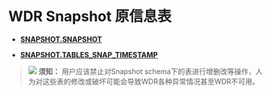 # WDR Snapshot 原信息表<a name="ZH-CN_TOPIC_0245374863"></a>

-   **[SNAPSHOT.SNAPSHOT](SNAPSHOT-SNAPSHOT.md)**

-   **[SNAPSHOT.TABLES\_SNAP\_TIMESTAMP](SNAPSHOT-TABLES_SNAP_TIMESTAMP.md)**

>![](D:\docs\content\zh\docs\Developerguide\public_sys-resources\icon-notice.png) **须知：**
>用户应该禁止对Snapshot schema下的表进行增删改等操作，人为对这些表的修改或破坏可能会导致WDR各种异常情况甚至WDR不可用。
